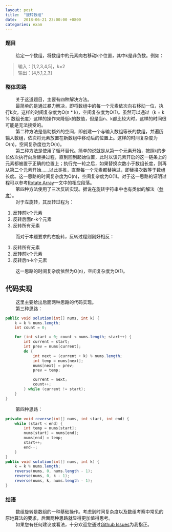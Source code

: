 ```yaml
---
layout: post
title:  "旋转数组"
date:   2018-06-21 23:00:00 +0800
categories: exam
---
```

### 题目
&emsp;&emsp;
给定一个数组，将数组中的元素向右移动k个位置，其中k是非负数。例如：
>输入：[1,2,3,4,5]，k=2  
>输出：[4,5,1,2,3]

### 整体思路
&emsp;&emsp;
关于这道题目，主要有四种解决方法。  
&emsp;&emsp;
最简单的是通过暴力解决，即将数组中的每一个元素依次向右移动一位，执行k次。这样的时间复杂度为O(n * k)，空间复杂度为O(1)。虽然可以通过（k = k % 数组长度）这样的操作来降低k的数值，但是当n、k都比较大时，这样的时间很可能是无法接受的。  
&emsp;&emsp;
第二种方法是借助额外的空间，即创建一个与输入数组等长的数组，并遍历输入数组，依次将元素放置在新数组中移动后的位置上。这样的时间复杂度为O(n)，空间复杂度也为O(n)。  
&emsp;&emsp;
第三种方法是使用了循环替代。简单的说就是从第一个元素开始，按照k的步长依次执行向后替换过程，直到回到起始位置，此时以该元素开启的这一链条上的元素都被置于正确的位置上；执行完一轮之后，如果替换次数小于数组长度，则再从第二个元素开始……以此类推，直至每一个元素都替换过，即替换次数等于数组长度。这一思路的时间复杂度为O(n)，空间复杂度为O(1)。对于这一思路的证明过程可以参考[Rotate Array](https://leetcode.com/articles/rotate-array/#)一文中的相应段落。  
&emsp;&emsp;
第四种方法使用了三次反转实现。据说在旋转字符串中也有类似的解法（[参考](https://blog.csdn.net/geekmanong/article/details/50913518)）。  
&emsp;&emsp;
对于左旋转，其反转过程为：
1. 反转前k个元素
2. 反转后面n-k个元素
3. 反转所有元素

&emsp;&emsp;
而对于本题要求的右旋转，反转过程则刚好相反：
1. 反转所有元素
2. 反转前k个元素
3. 反转后n-k个元素

&emsp;&emsp;
这一思路的时间复杂度依然为O(n)，空间复杂度为O(1)。
## 代码实现
&emsp;&emsp;
这里主要给出后面两种思路的代码实现。  
&emsp;&emsp;
第三种思路：
```java
public void solution(int[] nums, int k) {
    k = k % nums.length;
    int count = 0;

    for (int start = 0; count < nums.length; start++) {
        int current = start;
        int prev = nums[current];
        do {
            int next = (current + k) % nums.length;
            int temp = nums[next];
            nums[next] = prev;
            prev = temp;

            current = next;
            count++;
        } while (current != start);
    }
}
```
&emsp;&emsp;
第四种思路：
```java
private void reverse(int[] nums, int start, int end) {
    while (start < end) {
        int temp = nums[start];
        nums[start] = nums[end];
        nums[end] = temp;
        start++;
        end--;
    }
}
public void solution(int[] nums, int k) {
    k = k % nums.length;
    reverse(nums, 0, nums.length - 1);
    reverse(nums, 0, k - 1);
    reverse(nums, k, nums.length - 1);
}
```
### 结语
&emsp;&emsp;
数组旋转是数组的一种基础操作。考虑到时间复杂度以及数组考察中常见的原地算法的要求，后面两种思路就显得更加值得思考。  
&emsp;&emsp;
如果您有任何建议或看法，十分欢迎您通过[Github Issues](https://github.com/Wennn/wennn.github.io/issues)为我指正。